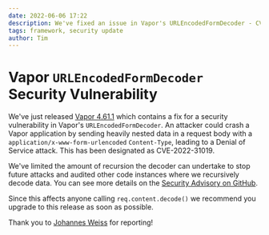 ```yaml
---
date: 2022-06-06 17:22
description: We've fixed an issue in Vapor's URLEncodedFormDecoder - CVE-2022-31019
tags: framework, security update
author: Tim
---
```

# Vapor `URLEncodedFormDecoder` Security Vulnerability

We've just released [Vapor 4.61.1](https://github.com/vapor/vapor/releases/tag/4.61.1) which contains a fix for a security vulnerability in Vapor's `URLEncodedFormDecoder`. An attacker could crash a Vapor application by sending heavily nested data in a request body with a `application/x-www-form-urlencoded` `Content-Type`, leading to a Denial of Service attack. This has been designated as CVE-2022-31019.

We've limited the amount of recursion the decoder can undertake to stop future attacks and audited other code instances where we recursively decode data. You can see more details on the [Security Advisory on GitHub](https://github.com/vapor/vapor/security/advisories/GHSA-qvxg-wjxc-r4gg).

Since this affects anyone calling `req.content.decode()` we recommend you upgrade to this release as soon as possible. 

Thank you to [Johannes Weiss](https://github.com/weissi) for reporting!